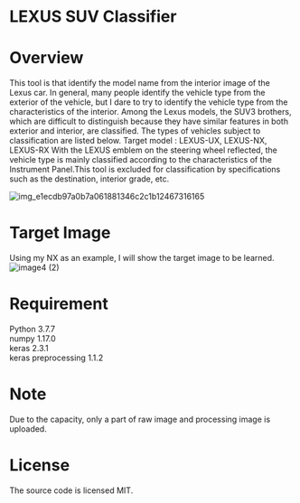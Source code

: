# LEXUS SUV Classifier 
 
 # Overview
 This tool is that identify the model name from the interior image of the Lexus car. In general, many people identify the vehicle type from the exterior of the vehicle, but I dare to try to identify the vehicle type from the characteristics of the interior. Among the Lexus models, the SUV3 brothers, which are difficult to distinguish because they have similar features in both exterior and interior, are classified. The types of vehicles subject to classification are listed below.
Target model : LEXUS-UX, LEXUS-NX, LEXUS-RX
With the LEXUS emblem on the steering wheel reflected, the vehicle type is mainly classified according to the characteristics of the Instrument Panel.This tool is excluded for classification by specifications such as the destination, interior grade, etc.
 
![img_e1ecdb97a0b7a061881346c2c1b12467316165](https://user-images.githubusercontent.com/70054082/123542242-7f380f00-d783-11eb-8f33-cbece4e859d5.png)

# Target Image
Using my NX as an example, I will show the target image to be learned.
![image4 (2)](https://user-images.githubusercontent.com/70054082/123542750-4b121d80-d786-11eb-83bc-86de976e1a8f.png)

# Requirement
Python 3.7.7<br>
numpy 1.17.0<br>
keras 2.3.1<br>
keras preprocessing 1.1.2<br>

# Note
Due to the capacity, only a part of raw image and processing image is uploaded.

# License
The source code is licensed MIT.
